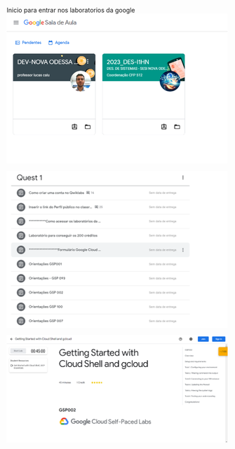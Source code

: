 
Inicio para entrar nos laboratorios da google ![de inicio entrar no class room sala de aula](https://github.com/cauanogueiramoro/google1/blob/main/login%20google%201.png?raw=true)

![Logo após havera tutoriais como criar sua conta e abilita-la para publica](https://github.com/cauanogueiramoro/google1/blob/main/login%20google%202.png?raw=true)

![logo apos seguir os passos de criar sua conta e abilitar para publica, tera o botao de iniciar laboratorio e tera um tempo para cpmpletalo! após completalo apertar em finalisar laboratorio e verificar progreço!](https://github.com/cauanogueiramoro/google1/blob/main/login%20google%203.png?raw=true)
